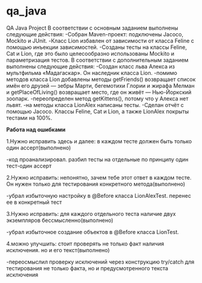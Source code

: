 # qa_java
QA Java Project
В соответствии с основным заданием выполнены следующие действия:
-Собран Maven-проект: подключены Jacoco, Mockito и JUnit.
-Класс Lion избавлен от зависимости от класса Feline с помощью инъекции зависимостей.
-Созданы тесты на классы Feline, Cat и Lion, где это было целесообразно использованы Mockito и параметризация тестов.
В соответствии с дополнительным заданием выполнены следующие действия:
-Создан класс льва Алекса из мультфильма «Мадагаскар». Он наследник класса Lion.
-помимо методов класса Lion добавлены методы getFriends() возвращает список имён его друзей — зебры Марти, бегемотихи Глории и жирафа Мелман и
getPlaceOfLiving() возвращает место, где он живёт — Нью-Йоркский зоопарк.
-переопределен метод getKittens(), потому что у Алекса нет львят.
-на методы класса LionAlex написаны тесты.
-Сделан отчёт с помощью Jacoco. Классы Feline, Cat и Lion, а также LionAlex покрыты тестами на 100%.

**Работа над ошибками**

1.Нужно исправить здесь и далее: в каждом тесте должен быть только один ассерт(выполнено)

-код проанализировал. разбил тесты на отдельные по принципу один тест-один ассерт

2.Нужно исправить: непонятно, зачем тебе этот ответ в каждом тесте. Он нужен только для тестирования конкретного метода(выполнено)

-убрал избыточную настройку в @Before класса LionAlexTest. перенес ее в конкретный тест

3.Нужно исправить: для каждого отдельного теста наличие двух экземпляров бессмысленно(выполнено)

-убрал избыточное создание объектов в @Before класса LionTest.

4.можно улучшить: стоит проверять не только факт наличия исключения. но и его текст(выполнено)

-переосмыслил проверку исключений через конструкцию try/catch для тестирования не только факта, но и предусмотренного текста исключения






